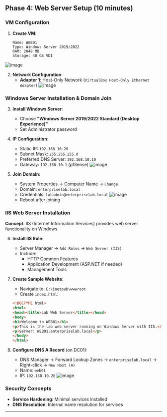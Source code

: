 
## Phase 4: Web Server Setup (10 minutes)

### VM Configuration

1. **Create VM**:
   ```
   Name: WEB01
   Type: Windows Server 2019/2022
   RAM: 2048 MB
   Storage: 40 GB VDI
   ```
![image](https://github.com/user-attachments/assets/dfb86d75-e070-41a7-84bb-d4c63ce20243)

2. **Network Configuration**:
   - **Adapter 1**: Host-Only Network (`VirtualBox Host-Only Ethernet Adapter`)
![image](https://github.com/user-attachments/assets/1b1157b5-039e-40e1-bd33-64221c095b80)

### Windows Server Installation & Domain Join

3. **Install Windows Server**:
   - Choose **"Windows Server 2019/2022 Standard (Desktop Experience)"**
   - Set Administrator password

4. **IP Configuration**:
   - Static IP: `192.168.10.20`
   - Subnet Mask: `255.255.255.0`
   - Preferred DNS Server: `192.168.10.10`
   - Gateway: `192.168.10.1` (pfSense)
![image](https://github.com/user-attachments/assets/50e236a7-40ef-4c1b-b620-1e6ddf2a6621)

5. **Join Domain**:
   - System Properties → Computer Name → `Change`
   - Domain: `enterpriselab.local`
   - Credentials: `labadmin@enterpriselab.local`
     ![image](https://github.com/user-attachments/assets/ec0b1ea8-e103-4a86-bb1a-c3e1c19692cc)
   - Reboot after joining


### IIS Web Server Installation

**Concept**: IIS (Internet Information Services) provides web server functionality on Windows.

6. **Install IIS Role**:
   - Server Manager → `Add Roles` → `Web Server (IIS)`
   - Include:
     - HTTP Common Features
     - Application Development (ASP.NET if needed)
     - Management Tools

7. **Create Sample Website**:
   - Navigate to: `C:\inetpub\wwwroot`
   - Create `index.html`:
   
   ```html
   <!DOCTYPE html>
   <html>
   <head><title>Lab Web Server</title></head>
   <body>
   <h1>Welcome to WEB01</h1>
   <p>This is the lab web server running on Windows Server with IIS.</p>
   <p>Server: WEB01.enterpriselab.local</p>
   </body>
   </html>
   ```

8. **Configure DNS A Record** (on DC01):
   - DNS Manager → Forward Lookup Zones → `enterpriselab.local` → Right-click → `New Host (A)`
   - Name: `web01`
   - IP: `192.168.10.20`
 ![image](https://github.com/user-attachments/assets/5dafbcec-35c9-4412-ad98-d185128d3f19)

### Security Concepts
- **Service Hardening**: Minimal services installed
- **DNS Resolution**: Internal name resolution for services

---
